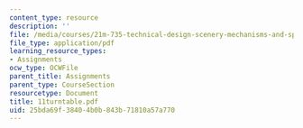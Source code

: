 ```yaml
---
content_type: resource
description: ''
file: /media/courses/21m-735-technical-design-scenery-mechanisms-and-special-effects-spring-2004/25bda69f38404b0b843b71810a57a770_11turntable.pdf
file_type: application/pdf
learning_resource_types:
- Assignments
ocw_type: OCWFile
parent_title: Assignments
parent_type: CourseSection
resourcetype: Document
title: 11turntable.pdf
uid: 25bda69f-3840-4b0b-843b-71810a57a770
---
```

